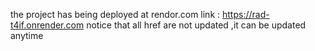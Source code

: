 the project has being deployed at rendor.com
link : https://rad-t4if.onrender.com
notice that all href are not updated ,it can be updated anytime
